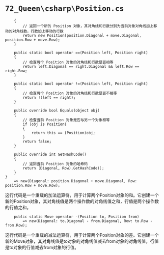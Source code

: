 # `72_Queen\csharp\Position.cs`

```
    {
        // 返回一个新的 Position 对象，其对角线和行数分别为当前对象对角线加上移动的对角线数，行数加上移动的行数
        return new Position(position.Diagonal + move.Diagonal, position.Row + move.Row);
    }

    public static bool operator ==(Position left, Position right)
    {
        // 检查两个 Position 对象的对角线和行数是否相等
        return left.Diagonal == right.Diagonal && left.Row == right.Row;
    }

    public static bool operator !=(Position left, Position right)
    {
        // 检查两个 Position 对象的对角线和行数是否不相等
        return !(left == right);
    }

    public override bool Equals(object obj)
    {
        // 检查当前 Position 对象是否与另一个对象相等
        if (obj is Position)
        {
            return this == (Position)obj;
        }
        return false;
    }

    public override int GetHashCode()
    {
        // 返回当前 Position 对象的哈希码
        return (Diagonal, Row).GetHashCode();
    }
}
    => new(Diagonal: position.Diagonal + move.Diagonal, Row: position.Row + move.Row);
```
这行代码是一个重载的加法运算符，用于计算两个Position对象的和。它创建一个新的Position对象，其对角线值是两个操作数的对角线值之和，行值是两个操作数的行值之和。

```
    public static Move operator -(Position to, Position from)
        => new(Diagonal: to.Diagonal - from.Diagonal, Row: to.Row - from.Row);
```
这行代码是一个重载的减法运算符，用于计算两个Position对象的差。它创建一个新的Move对象，其对角线值是to对象的对角线值减去from对象的对角线值，行值是to对象的行值减去from对象的行值。
```